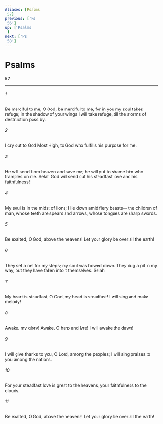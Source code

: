 ```yaml
---
Aliases: [Psalms 57]
previous: ['Ps 56']
up: ['Psalms']
next: ['Ps 58']
---
```

# Psalms 57

***
 

###### 1 
Be merciful to me, O God, be merciful to me,  for in you my soul takes refuge;  in the shadow of your wings I will take refuge,  till the storms of destruction pass by.   

###### 2 
I cry out to God Most High,  to God who fulfills his purpose for me.   

###### 3 
He will send from heaven and save me;  he will put to shame him who tramples on me. Selah  God will send out his steadfast love and his faithfulness!  

###### 4 
My soul is in the midst of lions;  I lie down amid fiery beasts--  the children of man, whose teeth are spears and arrows,  whose tongues are sharp swords.  

###### 5 
Be exalted, O God, above the heavens!  Let your glory be over all the earth!  

###### 6 
They set a net for my steps;  my soul was bowed down.  They dug a pit in my way,  but they have fallen into it themselves. Selah   

###### 7 
My heart is steadfast, O God,  my heart is steadfast!  I will sing and make melody!   

###### 8 
Awake, my glory!  Awake, O harp and lyre!  I will awake the dawn!   

###### 9 
I will give thanks to you, O Lord, among the peoples;  I will sing praises to you among the nations.   

###### 10 
For your steadfast love is great to the heavens,  your faithfulness to the clouds.  

###### 11 
Be exalted, O God, above the heavens!  Let your glory be over all the earth!
